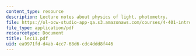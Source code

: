 ```yaml
---
content_type: resource
description: Lecture notes about physics of light, photometry.
file: https://ol-ocw-studio-app-qa.s3.amazonaws.com/courses/4-401-introduction-to-building-technology-spring-2006/ea9971fdd4ab4cc768d6cdc4ddd8f446_lec11.pdf
file_type: application/pdf
resourcetype: Document
title: lec11.pdf
uid: ea9971fd-d4ab-4cc7-68d6-cdc4ddd8f446
---
```

